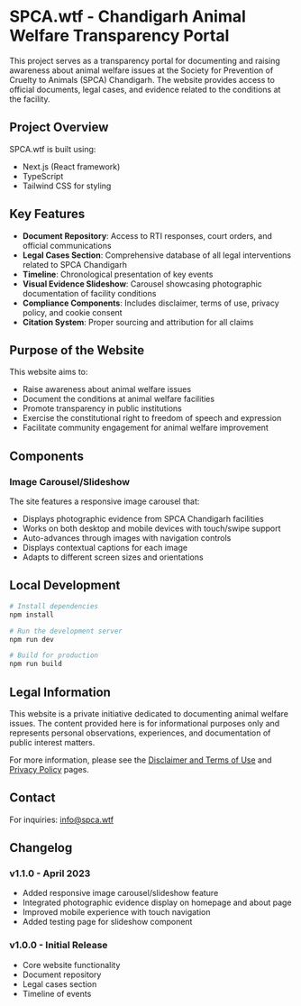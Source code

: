# SPCA.wtf - Chandigarh Animal Welfare Transparency Portal

This project serves as a transparency portal for documenting and raising awareness about animal welfare issues at the Society for Prevention of Cruelty to Animals (SPCA) Chandigarh. The website provides access to official documents, legal cases, and evidence related to the conditions at the facility.

## Project Overview

SPCA.wtf is built using:
- Next.js (React framework)
- TypeScript
- Tailwind CSS for styling

## Key Features

- **Document Repository**: Access to RTI responses, court orders, and official communications
- **Legal Cases Section**: Comprehensive database of all legal interventions related to SPCA Chandigarh
- **Timeline**: Chronological presentation of key events
- **Visual Evidence Slideshow**: Carousel showcasing photographic documentation of facility conditions
- **Compliance Components**: Includes disclaimer, terms of use, privacy policy, and cookie consent
- **Citation System**: Proper sourcing and attribution for all claims

## Purpose of the Website

This website aims to:
- Raise awareness about animal welfare issues
- Document the conditions at animal welfare facilities
- Promote transparency in public institutions
- Exercise the constitutional right to freedom of speech and expression
- Facilitate community engagement for animal welfare improvement

## Components

### Image Carousel/Slideshow

The site features a responsive image carousel that:
- Displays photographic evidence from SPCA Chandigarh facilities
- Works on both desktop and mobile devices with touch/swipe support
- Auto-advances through images with navigation controls
- Displays contextual captions for each image
- Adapts to different screen sizes and orientations

## Local Development

```bash
# Install dependencies
npm install

# Run the development server
npm run dev

# Build for production
npm run build
```

## Legal Information

This website is a private initiative dedicated to documenting animal welfare issues. The content provided here is for informational purposes only and represents personal observations, experiences, and documentation of public interest matters.

For more information, please see the [Disclaimer and Terms of Use](/terms-of-use) and [Privacy Policy](/privacy-policy) pages.

## Contact

For inquiries: info@spca.wtf

## Changelog

### v1.1.0 - April 2023
- Added responsive image carousel/slideshow feature
- Integrated photographic evidence display on homepage and about page
- Improved mobile experience with touch navigation
- Added testing page for slideshow component

### v1.0.0 - Initial Release
- Core website functionality
- Document repository
- Legal cases section
- Timeline of events 